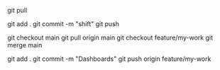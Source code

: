 git pull

git add .
git commit -m "shift"
git push

git checkout main
git pull origin main
git checkout feature/my-work
git merge main

git add .
git commit -m "Dashboards"
git push origin feature/my-work
